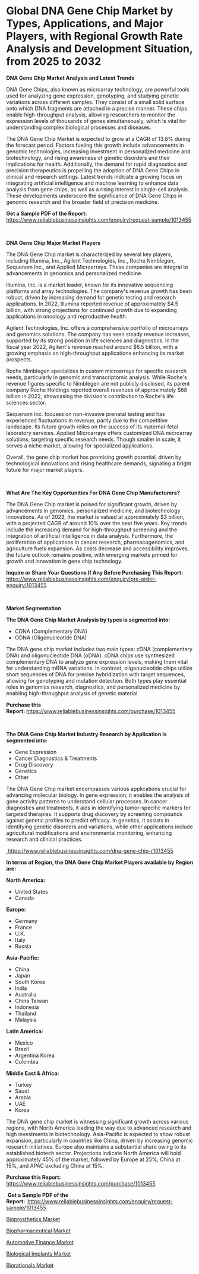 <p><h1>Global DNA Gene Chip Market by Types, Applications, and Major Players, with Regional Growth Rate Analysis and Development Situation, from 2025 to 2032</h1></p><p><strong>DNA Gene Chip Market Analysis and Latest Trends</strong></p>
<p><p>DNA Gene Chips, also known as microarray technology, are powerful tools used for analyzing gene expression, genotyping, and studying genetic variations across different samples. They consist of a small solid surface onto which DNA fragments are attached in a precise manner. These chips enable high-throughput analysis, allowing researchers to monitor the expression levels of thousands of genes simultaneously, which is vital for understanding complex biological processes and diseases.</p><p>The DNA Gene Chip Market is expected to grow at a CAGR of 13.8% during the forecast period. Factors fueling this growth include advancements in genomic technologies, increasing investment in personalized medicine and biotechnology, and rising awareness of genetic disorders and their implications for health. Additionally, the demand for rapid diagnostics and precision therapeutics is propelling the adoption of DNA Gene Chips in clinical and research settings. Latest trends indicate a growing focus on integrating artificial intelligence and machine learning to enhance data analysis from gene chips, as well as a rising interest in single-cell analysis. These developments underscore the significance of DNA Gene Chips in genomic research and the broader field of precision medicine.</p></p>
<p><strong>Get a Sample PDF of the Report:&nbsp;</strong> <a href="https://www.reliablebusinessinsights.com/enquiry/request-sample/1013455?utm_campaign=117&utm_medium=2&utm_source=Github&utm_content=ia&utm_term=06032025&utm_id=dna-gene-chip">https://www.reliablebusinessinsights.com/enquiry/request-sample/1013455</a></p>
<p>&nbsp;</p>
<p><strong>DNA Gene Chip Major Market Players</strong></p>
<p><p>The DNA Gene Chip market is characterized by several key players, including Illumina, Inc., Agilent Technologies, Inc., Roche Nimblegen, Sequenom Inc., and Applied Microarrays. These companies are integral to advancements in genomics and personalized medicine.</p><p>Illumina, Inc. is a market leader, known for its innovative sequencing platforms and array technologies. The company's revenue growth has been robust, driven by increasing demand for genetic testing and research applications. In 2022, Illumina reported revenue of approximately $4.5 billion, with strong projections for continued growth due to expanding applications in oncology and reproductive health.</p><p>Agilent Technologies, Inc. offers a comprehensive portfolio of microarrays and genomics solutions. The company has seen steady revenue increases, supported by its strong position in life sciences and diagnostics. In the fiscal year 2022, Agilent's revenue reached around $6.5 billion, with a growing emphasis on high-throughput applications enhancing its market prospects.</p><p>Roche Nimblegen specializes in custom microarrays for specific research needs, particularly in genomic and transcriptomic analysis. While Roche's revenue figures specific to Nimblegen are not publicly disclosed, its parent company Roche Holdings reported overall revenues of approximately $68 billion in 2022, showcasing the division's contribution to Roche's life sciences sector.</p><p>Sequenom Inc. focuses on non-invasive prenatal testing and has experienced fluctuations in revenue, partly due to the competitive landscape. Its future growth relies on the success of its maternal-fetal laboratory services. Applied Microarrays offers customized DNA microarray solutions, targeting specific research needs. Though smaller in scale, it serves a niche market, allowing for specialized applications.</p><p>Overall, the gene chip market has promising growth potential, driven by technological innovations and rising healthcare demands, signaling a bright future for major market players.</p></p>
<p>&nbsp;</p>
<p><strong>What Are The Key Opportunities For DNA Gene Chip Manufacturers?</strong></p>
<p><p>The DNA Gene Chip market is poised for significant growth, driven by advancements in genomics, personalized medicine, and biotechnology innovations. As of 2023, the market is valued at approximately $3 billion, with a projected CAGR of around 10% over the next five years. Key trends include the increasing demand for high-throughput screening and the integration of artificial intelligence in data analysis. Furthermore, the proliferation of applications in cancer research, pharmacogenomics, and agriculture fuels expansion. As costs decrease and accessibility improves, the future outlook remains positive, with emerging markets primed for growth and innovation in gene chip technology.</p></p>
<p><strong>Inquire or Share Your Questions If Any Before Purchasing This Report:</strong> <a href="https://www.reliablebusinessinsights.com/enquiry/pre-order-enquiry/1013455?utm_campaign=117&utm_medium=2&utm_source=Github&utm_content=ia&utm_term=06032025&utm_id=dna-gene-chip">https://www.reliablebusinessinsights.com/enquiry/pre-order-enquiry/1013455</a></p>
<p>&nbsp;</p>
<p><strong>Market Segmentation</strong></p>
<p><strong>The DNA Gene Chip Market Analysis by types is segmented into:</strong></p>
<p><ul><li>CDNA (Complementary DNA)</li><li>ODNA (Oligonucleotide DNA)</li></ul></p>
<p><p>The DNA gene chip market includes two main types: cDNA (complementary DNA) and oligonucleotide DNA (oDNA). cDNA chips use synthesized complementary DNA to analyze gene expression levels, making them vital for understanding mRNA variations. In contrast, oligonucleotide chips utilize short sequences of DNA for precise hybridization with target sequences, allowing for genotyping and mutation detection. Both types play essential roles in genomics research, diagnostics, and personalized medicine by enabling high-throughput analysis of genetic material.</p></p>
<p><strong>Purchase this Report:&nbsp;</strong><a href="https://www.reliablebusinessinsights.com/purchase/1013455?utm_campaign=117&utm_medium=2&utm_source=Github&utm_content=ia&utm_term=06032025&utm_id=dna-gene-chip">https://www.reliablebusinessinsights.com/purchase/1013455</a></p>
<p>&nbsp;</p>
<p><strong>The DNA Gene Chip Market Industry Research by Application is segmented into:</strong></p>
<p><ul><li>Gene Expression</li><li>Cancer Diagnostics & Treatments</li><li>Drug Discovery</li><li>Genetics</li><li>Other</li></ul></p>
<p><p>The DNA Gene Chip market encompasses various applications crucial for advancing molecular biology. In gene expression, it enables the analysis of gene activity patterns to understand cellular processes. In cancer diagnostics and treatments, it aids in identifying tumor-specific markers for targeted therapies. It supports drug discovery by screening compounds against genetic profiles to predict efficacy. In genetics, it assists in identifying genetic disorders and variations, while other applications include agricultural modifications and environmental monitoring, enhancing research and clinical practices.</p></p>
<p><a href="https://www.reliablebusinessinsights.com/dna-gene-chip-r1013455?utm_campaign=117&utm_medium=2&utm_source=Github&utm_content=ia&utm_term=06032025&utm_id=dna-gene-chip">&nbsp;https://www.reliablebusinessinsights.com/dna-gene-chip-r1013455</a></p>
<p><strong>In terms of Region, the DNA Gene Chip Market Players available by Region are:</strong></p>
<p>
    <p> <strong> North America: </strong>
        <ul>
            <li>United States</li>
            <li>Canada</li>
        </ul>
        </p> 
    <p> <strong> Europe: </strong>
        <ul>
            <li>Germany</li>
            <li>France</li>
            <li>U.K.</li>
            <li>Italy</li>
            <li>Russia</li>
        </ul>
        </p> 
    <p> <strong> Asia-Pacific: </strong>
        <ul>
            <li>China</li>
            <li>Japan</li>
            <li>South Korea</li>
            <li>India</li>
            <li>Australia</li>
            <li>China Taiwan</li>
            <li>Indonesia</li>
            <li>Thailand</li>
            <li>Malaysia</li>
        </ul>
        </p> 
    <p> <strong> Latin America: </strong>
        <ul>
            <li>Mexico</li>
            <li>Brazil</li>
            <li>Argentina Korea</li>
            <li>Colombia</li>
        </ul>
        </p> 
    <p> <strong> Middle East & Africa: </strong>
        <ul>
            <li>Turkey</li>
            <li>Saudi</li>
            <li>Arabia</li>
            <li>UAE</li>
            <li>Korea</li>
        </ul>
    </p>
    </p>
<p><p>The DNA gene chip market is witnessing significant growth across various regions, with North America leading the way due to advanced research and high investments in biotechnology. Asia-Pacific is expected to show robust expansion, particularly in countries like China, driven by increasing genomic research initiatives. Europe also maintains a substantial share owing to its established biotech sector. Projections indicate North America will hold approximately 45% of the market, followed by Europe at 25%, China at 15%, and APAC excluding China at 15%.</p></p>
<p><strong>Purchase this Report: </strong><a href="https://www.reliablebusinessinsights.com/purchase/1013455?utm_campaign=117&utm_medium=2&utm_source=Github&utm_content=ia&utm_term=06032025&utm_id=dna-gene-chip">https://www.reliablebusinessinsights.com/purchase/1013455</a></p>
<p>&nbsp;<strong>Get a Sample PDF of the Report:&nbsp;&nbsp;</strong><a href="https://www.reliablebusinessinsights.com/enquiry/request-sample/1013455?utm_campaign=117&utm_medium=2&utm_source=Github&utm_content=ia&utm_term=06032025&utm_id=dna-gene-chip">https://www.reliablebusinessinsights.com/enquiry/request-sample/1013455</a></p>
<p><strong></strong></p>
<p><p><a href="https://github.com/sawrovpipolo/Market-Research-Report-List-1/blob/main/bioprosthetics-market.md?utm_campaign=117&utm_medium=2&utm_source=Github&utm_content=ia&utm_term=06032025&utm_id=dna-gene-chip">Bioprosthetics Market</a></p><p><a href="https://github.com/ritooesiaba/Market-Research-Report-List-1/blob/main/biopharmaceutical-market.md?utm_campaign=117&utm_medium=2&utm_source=Github&utm_content=ia&utm_term=06032025&utm_id=dna-gene-chip">Biopharmaceutical Market</a></p><p><a href="https://github.com/nkbaroga/Market-Research-Report-List-1/blob/main/automotive-finance-market.md?utm_campaign=117&utm_medium=2&utm_source=Github&utm_content=ia&utm_term=06032025&utm_id=dna-gene-chip">Automotive Finance Market</a></p><p><a href="https://github.com/elvutedipela/Market-Research-Report-List-1/blob/main/biological-implants-market.md?utm_campaign=117&utm_medium=2&utm_source=Github&utm_content=ia&utm_term=06032025&utm_id=dna-gene-chip">Biological Implants Market</a></p><p><a href="https://github.com/aarajlyre/Market-Research-Report-List-1/blob/main/biorationals-market.md?utm_campaign=117&utm_medium=2&utm_source=Github&utm_content=ia&utm_term=06032025&utm_id=dna-gene-chip">Biorationals Market</a></p></p>